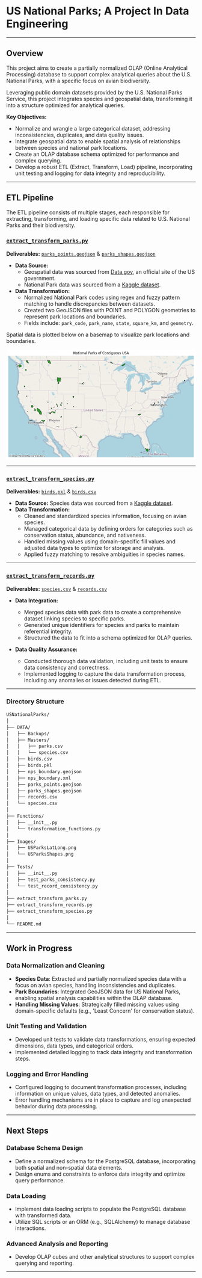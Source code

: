 # US National Parks; A Project In Data Engineering

----

## Overview

This project aims to create a partially normalized OLAP (Online Analytical Processing) database to support complex analytical queries about the U.S. National Parks, with a specific focus on avian biodiversity. 

Leveraging public domain datasets provided by the U.S. National Parks Service, this project integrates species and geospatial data, transforming it into a structure optimized for analytical queries.

**Key Objectives:**
- Normalize and wrangle a large categorical dataset, addressing inconsistencies, duplicates, and data quality issues.
- Integrate geospatial data to enable spatial analysis of relationships between species and national park locations.
- Create an OLAP database schema optimized for performance and complex querying.
- Develop a robust ETL (Extract, Transform, Load) pipeline, incorporating unit testing and logging for data integrity and reproducibility.

----

## ETL Pipeline

The ETL pipeline consists of multiple stages, each responsible for extracting, transforming, and loading specific data related to U.S. National Parks and their biodiversity.

### [`extract_transform_parks.py`](extract_transform_parks.py) 

**Deliverables:** [`parks_points.geojson`](https://github.com/pineapple-bois/USNationalParks/blob/main/DATA/parks_points.geojson) & [`parks_shapes.geojson`](https://github.com/pineapple-bois/USNationalParks/blob/main/DATA/parks_shapes.geojson)

- **Data Source:** 
  - Geospatial data was sourced from [Data.gov](https://catalog.data.gov/dataset/national-park-boundaries/resource/cee04cfe-f439-4a65-91c0-ca2199fa5f93), an official site of the US government.
  - National Park data was sourced from a [Kaggle dataset](https://www.kaggle.com/datasets/nationalparkservice/park-biodiversity?select=parks.csv).
- **Data Transformation:**
  - Normalized National Park codes using regex and fuzzy pattern matching to handle discrepancies between datasets.
  - Created two GeoJSON files with POINT and POLYGON geometries to represent park locations and boundaries.
  - Fields include: `park_code`, `park_name`, `state`, `square_km`, and `geometry`.
  
Spatial data is plotted below on a basemap to visualize park locations and boundaries.

![USParksShapes.png](Images/USParksShapes.png)

----

### [`extract_transform_species.py`](extract_transform_species.py)

**Deliverables:** [`birds.pkl`](https://github.com/pineapple-bois/USNationalParks/blob/main/DATA/birds.pkl) & [`birds.csv`](https://github.com/pineapple-bois/USNationalParks/blob/main/DATA/birds.csv)

- **Data Source:** Species data was sourced from a [Kaggle dataset](https://www.kaggle.com/datasets/nationalparkservice/park-biodiversity?select=species.csv).
- **Data Transformation:**
  - Cleaned and standardized species information, focusing on avian species.
  - Managed categorical data by defining orders for categories such as conservation status, abundance, and nativeness.
  - Handled missing values using domain-specific fill values and adjusted data types to optimize for storage and analysis.
  - Applied fuzzy matching to resolve ambiguities in species names.

----

### [`extract_transform_records.py`](extract_transform_records.py)

**Deliverables:** [`species.csv`](https://github.com/pineapple-bois/USNationalParks/blob/main/DATA/species.csv) & [`records.csv`](https://github.com/pineapple-bois/USNationalParks/blob/main/DATA/records.csv)

- **Data Integration:** 
  - Merged species data with park data to create a comprehensive dataset linking species to specific parks.
  - Generated unique identifiers for species and parks to maintain referential integrity.
  - Structured the data to fit into a schema optimized for OLAP queries.
  
- **Data Quality Assurance:**
  - Conducted thorough data validation, including unit tests to ensure data consistency and correctness.
  - Implemented logging to capture the data transformation process, including any anomalies or issues detected during ETL.

----

### Directory Structure

```markdown
USNationalParks/
│
├── DATA/
│   ├── Backups/
│   ├── Masters/
│   │   ├── parks.csv
│   │   └── species.csv
│   ├── birds.csv
│   ├── birds.pkl
│   ├── nps_boundary.geojson
│   ├── nps_boundary.xml
│   ├── parks_points.geojson
│   ├── parks_shapes.geojson
│   ├── records.csv
│   └── species.csv
│
├── Functions/
│   ├── __init__.py
│   └── transformation_functions.py
│
├── Images/
│   ├── USParksLatLong.png
│   └── USParksShapes.png
│
├── Tests/
│   ├── __init__.py
│   ├── test_parks_consistency.py
│   └── test_record_consistency.py
│
├── extract_transform_parks.py
├── extract_transform_records.py
├── extract_transform_species.py
│
└── README.md
```

----

## Work in Progress

### Data Normalization and Cleaning
- **Species Data**: Extracted and partially normalized species data with a focus on avian species, handling inconsistencies and duplicates.
- **Park Boundaries**: Integrated GeoJSON data for US National Parks, enabling spatial analysis capabilities within the OLAP database.
- **Handling Missing Values**: Strategically filled missing values using domain-specific defaults (e.g., 'Least Concern' for conservation status).

### Unit Testing and Validation
- Developed unit tests to validate data transformations, ensuring expected dimensions, data types, and categorical orders.
- Implemented detailed logging to track data integrity and transformation steps.

### Logging and Error Handling
- Configured logging to document transformation processes, including information on unique values, data types, and detected anomalies.
- Error handling mechanisms are in place to capture and log unexpected behavior during data processing.

----

## Next Steps

### Database Schema Design
- Define a normalized schema for the PostgreSQL database, incorporating both spatial and non-spatial data elements.
- Design enums and constraints to enforce data integrity and optimize query performance.

### Data Loading
- Implement data loading scripts to populate the PostgreSQL database with transformed data.
- Utilize SQL scripts or an ORM (e.g., SQLAlchemy) to manage database interactions.

### Advanced Analysis and Reporting
- Develop OLAP cubes and other analytical structures to support complex querying and reporting.


----

